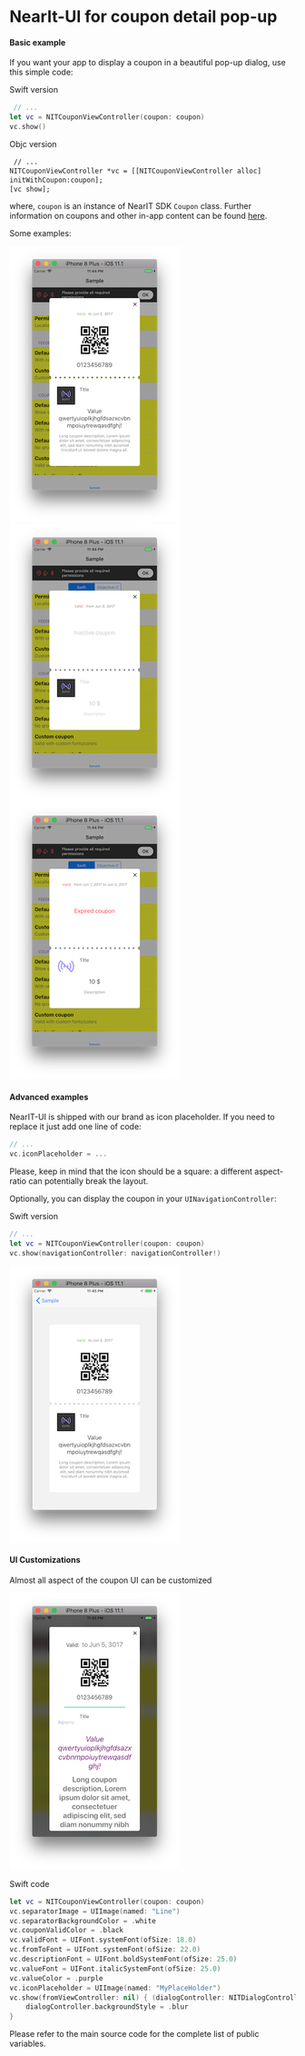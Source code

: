 # NearIt-UI for coupon detail pop-up
#### Basic example
If you want your app to display a coupon in a beautiful pop-up dialog, use this simple code:

Swift version
```swift
 // ...
let vc = NITCouponViewController(coupon: coupon)
vc.show()
```

Objc version
```objc
 // ...
NITCouponViewController *vc = [[NITCouponViewController alloc] initWithCoupon:coupon];
[vc show];
```

where, `coupon` is an instance of NearIT SDK `Coupon` class. Further information on coupons and other in-app content can be found [here](http://nearit-android.readthedocs.io/en/latest/in-app-content/).

Some examples:

![NearIT-UI active coupon dialog](coupon_valid.png)
![NearIT-UI inactive coupon dialog](coupon_disabled.png)
![NearIT-UI expired coupon dialog](coupon_expired.png)

#### Advanced examples
NearIT-UI is shipped with our brand as icon placeholder. If you need to replace it just add one line of code:

```swift
// ...
vc.iconPlaceholder = ...
```

Please, keep in mind that the icon should be a square: a different aspect-ratio can potentially break the layout.

Optionally, you can display the coupon in your `UINavigationController`:

Swift version
```swift
// ...
let vc = NITCouponViewController(coupon: coupon)
vc.show(navigationController: navigationController!)
```

![NavigationController](coupon_nav_controller.png)


#### UI Customizations

Almost all aspect of the coupon UI can be customized

![Custom](coupon_custom.png)

Swift code
```swift
let vc = NITCouponViewController(coupon: coupon)
vc.separatorImage = UIImage(named: "Line")
vc.separatorBackgroundColor = .white
vc.couponValidColor = .black
vc.validFont = UIFont.systemFont(ofSize: 18.0)
vc.fromToFont = UIFont.systemFont(ofSize: 22.0)
vc.descriptionFont = UIFont.boldSystemFont(ofSize: 25.0)
vc.valueFont = UIFont.italicSystemFont(ofSize: 25.0)
vc.valueColor = .purple
vc.iconPlaceholder = UIImage(named: "MyPlaceHolder")
vc.show(fromViewController: nil) { (dialogController: NITDialogController) in
    dialogController.backgroundStyle = .blur
}
```

Please refer to the main source code for the complete list of public variables.